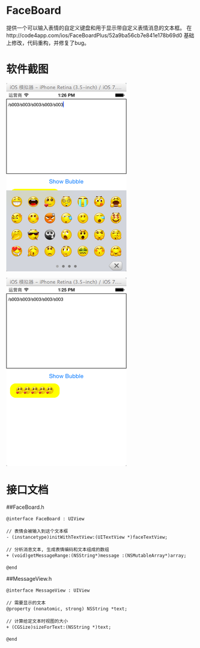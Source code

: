 FaceBoard
=========

提供一个可以输入表情的自定义键盘和用于显示带自定义表情消息的文本框。
在http://code4app.com/ios/FaceBoardPlus/52a9ba56cb7e841e178b69d0 基础上修改，代码重构，并修复了bug。

# 软件截图
![github logo](/jt1.png)

![github logo](/jt2.png)

# 接口文档

##FaceBoard.h

```
@interface FaceBoard : UIView

// 表情会被输入到这个文本框
- (instancetype)initWithTextView:(UITextView *)faceTextView;

// 分析消息文本, 生成表情编码和文本组成的数组
+ (void)getMessageRange:(NSString*)message :(NSMutableArray*)array;

@end
````

##MessageView.h

```
@interface MessageView : UIView

// 需要显示的文本
@property (nonatomic, strong) NSString *text;

// 计算给定文本时视图的大小
+ (CGSize)sizeForText:(NSString *)text;

@end
```
